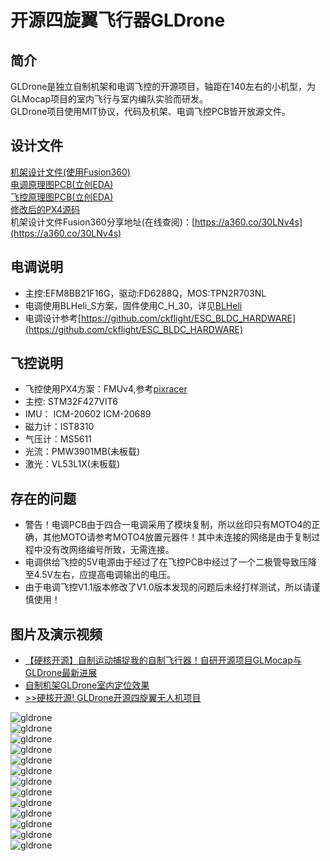 # 开源四旋翼飞行器GLDrone

## 简介

GLDrone是独立自制机架和电调飞控的开源项目，轴距在140左右的小机型，为GLMocap项目的室内飞行与室内编队实验而研发。  
GLDrone项目使用MIT协议，代码及机架、电调飞控PCB皆开放源文件。
## 设计文件

[机架设计文件(使用Fusion360)](https://github.com/guanglun/GLDrone)  
[电调原理图PCB(立创EDA)](https://oshwhub.com/guanglun/gldrone_blheli_esc)  
[飞控原理图PCB(立创EDA)](https://oshwhub.com/guanglun/gldrone_px4)  
[修改后的PX4源码](https://github.com/guanglun/PX4-Autopilot)  
机架设计文件Fusion360分享地址(在线查阅)：[https://a360.co/30LNv4s](https://a360.co/30LNv4s)  

## 电调说明
* 主控:EFM8BB21F16G，驱动:FD6288Q，MOS:TPN2R703NL
* 电调使用BLHeli_S方案，固件使用C_H_30，详见[BLHeli](https://github.com/bitdump/BLHeli)  
* 电调设计参考[https://github.com/ckflight/ESC_BLDC_HARDWARE](https://github.com/ckflight/ESC_BLDC_HARDWARE)  

## 飞控说明
* 飞控使用PX4方案：FMUv4,参考[pixracer](https://docs.px4.io/v1.12/en/flight_controller/pixracer.html)
* 主控: STM32F427VIT6
* IMU： ICM-20602 ICM-20689
* 磁力计：IST8310
* 气压计：MS5611
* 光流：PMW3901MB(未板载)
* 激光：VL53L1X(未板载)

## 存在的问题
* 警告！电调PCB由于四合一电调采用了模块复制，所以丝印只有MOTO4的正确，其他MOTO请参考MOTO4放置元器件！其中未连接的网络是由于复制过程中没有改网络编号所致，无需连接。
* 电调供给飞控的5V电源由于经过了在飞控PCB中经过了一个二极管导致压降至4.5V左右，应提高电调输出的电压。
* 由于电调飞控V1.1版本修改了V1.0版本发现的问题后未经打样测试，所以请谨慎使用！

## 图片及演示视频 
* [【硬核开源】自制运动捕捉我的自制飞行器！自研开源项目GLMocap与GLDrone最新进展](https://www.bilibili.com/video/BV1cQ4y1U7HJ/)  
* [自制机架GLDrone室内定位效果](https://www.bilibili.com/video/BV1EP4y1L723/)  
* [>>硬核开源! GLDrone开源四旋翼无人机项目](https://www.bilibili.com/video/BV1vf4y1M7S2/)  
  
![gldrone](http://guanglundz.com/gldrone/img/gldrone7.jpg)  
![gldrone](http://guanglundz.com/gldrone/img/gldrone12.jpg)  
![gldrone](http://guanglundz.com/gldrone/img/gldrone13.jpg)  
![gldrone](http://guanglundz.com/gldrone/img/gldrone1.jpg)   
![gldrone](http://guanglundz.com/gldrone/img/gldrone2.jpg)   
![gldrone](http://guanglundz.com/gldrone/img/gldrone3.jpg)   
![gldrone](http://guanglundz.com/gldrone/img/gldrone6.jpg)   
![gldrone](http://guanglundz.com/gldrone/img/gldrone10.jpg)  
![gldrone](http://guanglundz.com/gldrone/img/gldrone8.jpg)  
![gldrone](http://guanglundz.com/gldrone/img/gldrone9.jpg)  
![gldrone](http://guanglundz.com/gldrone/img/gldrone4.jpg)   
![gldrone](http://guanglundz.com/gldrone/img/gldrone5.jpg)   
![gldrone](http://guanglundz.com/gldrone/img/gldrone11.jpg)  

